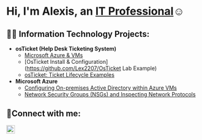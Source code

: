 
<h1>Hi, I'm Alexis, an <a href="https://linkedin.com/in/alexis-mckay-806664175/">IT Professional</a>☺</h1>

<h2>👨‍💻 Information Technology Projects:</h2>

- <b>osTicket (Help Desk Ticketing System)</b>
  - [Microsoft Azure & VMs](https://github.com/Lex2207/MicrosoftAzureUtilization&VMEnvironments)
  - [OsTicket Install & Configuration](https://github.com/Lex2207/OsTicket Lab Example)
  - [osTicket: Ticket Lifecycle Examples](https://github.com/Lex2207/ticket-lifecycle)
- <b>Microsoft Azure</b>
  - [Configuring On-premises Active Directory within Azure VMs](https://github.com/Lex2207/configure-ad)
  - [Network Security Groups (NSGs) and Inspecting Network Protocols](https://github.com/Lex2207/azure-network-protocols)

<h2>🤳Connect with me:</h2>


[<img align="left" alt="Josh | LinkedIn" width="22px" src="https://cdn.jsdelivr.net/npm/simple-icons@v3/icons/linkedin.svg" />][linkedin]

[linkedin]: https://linkedin.com/in/alexis-mckay-806664175/

